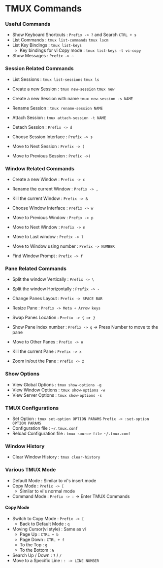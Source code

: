 # TMUX Commands


### Useful Commands
* Show Keyboard Shortcuts : `Prefix -> ?` and Search `CTRL + s`
* List Commands : `tmux list-commands` `tmux lscm`
* List Key Bindings : `tmux list-keys`
  - Key bindings for vi Copy mode : `tmux list-keys -t vi-copy`
* Show Messages : `Prefix -> ~`


### Session Related Commands
* List Sessions : `tmux list-sessions` `tmux ls`
* Create a new Session : `tmux new-session` `tmux new`
* Create a new Session with name `tmux new-session -s NAME`
* Rename Session : `tmux rename-session NAME`
* Attach Session : `tmux attach-session -t NAME`
* Detach Session : `Prefix -> d`

* Choose Session Interface : `Prefix -> s`
* Move to Next Session : `Prefix -> )`
* Move to Previous Session : `Prefix ->(`


### Window Related Commands
* Create a new Window : `Prefix -> c`
* Rename the current Window : `Prefix -> ,`
* Kill the current Window : `Prefix -> &`

* Choose Window Interface : `Prefix -> w`
* Move to Previous Window : `Prefix -> p`
* Move to Next Window : `Prefix -> n`
* Move to Last window : `Prefix -> l`
* Move to Window using number : `Prefix -> NUMBER` 

* Find Window Prompt : `Prefix -> f`


### Pane Related Commands
* Split the window Vertically : `Prefix -> \`
* Split the window Horizontally : `Prefix -> -`
* Change Panes Layout : `Prefix -> SPACE BAR`
* Resize Pane : `Prefix -> Meta + Arrow keys`
* Swap Panes Location : `Prefix -> { or }`

* Show Pane index number : `Prefix -> q` -> Press Number to move to the pane
* Move to Other Panes : `Prefix -> o`

* Kill the current Pane : `Prefix -> x`
* Zoom in/out the Pane : `Prefix -> z`


### Show Options
* View Global Options : `tmux show-options -g`
* View Window Options : `tmux show-options -w`
* View Server Options : `tmux show-options -s`


### TMUX Configurations
* Set Option : `tmux set-option OPTION PARAMS` `Prefix -> :set-option OPTION PARAMS`
* Configuration file : `~/.tmux.conf`
* Reload Configuration file : `tmux source-file ~/.tmux.conf`


### Window History
* Clear Window History : `tmux clear-history`


### Various TMUX Mode
* Default Mode : Similar to vi's insert mode
* Copy Mode : `Prefix -> [` 
  - Similar to vi's normal mode
* Command Mode : `Prefix -> :` -> Enter TMUX Commands

#### Copy Mode
* Switch to Copy Mode : `Prefix -> [`
  - Back to Default Mode : `q`
* Moving Cursor(vi style) : Same as vi
  - Page Up : `CTRL + b`
  - Page Down : `CTRL + f`
  - To the Top : `g`
  - To the Bottom : `G`
* Search Up / Down : `?` / `/`
* Move to a Specific Line : `: -> LINE NUMBER`
